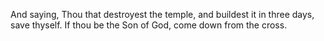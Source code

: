 And saying, Thou that destroyest the temple, and buildest it in three days, save thyself. If thou be the Son of God, come down from the cross.
